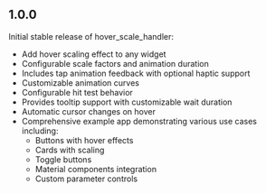 ## 1.0.0

Initial stable release of hover_scale_handler:

* Add hover scaling effect to any widget
* Configurable scale factors and animation duration
* Includes tap animation feedback with optional haptic support
* Customizable animation curves
* Configurable hit test behavior
* Provides tooltip support with customizable wait duration
* Automatic cursor changes on hover
* Comprehensive example app demonstrating various use cases including:
  * Buttons with hover effects
  * Cards with scaling
  * Toggle buttons
  * Material components integration
  * Custom parameter controls
